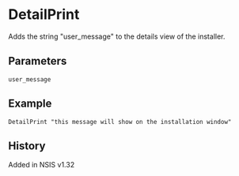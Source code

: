 # DetailPrint

Adds the string "user_message" to the details view of the installer.

## Parameters

    user_message

## Example

    DetailPrint "this message will show on the installation window"

## History

Added in NSIS v1.32
